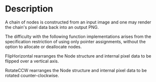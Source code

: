 # Description

A chain of nodes is constructed from an input image and one may render the chain's pixel data back into an output PNG. 

The difficulty with the following function implementations arises from the specification restriction of using only pointer assignments, without the option to allocate or deallocate nodes.

FlipHorizontal rearranges the Node structure and internal pixel data to be flipped over a vertical axis.

RotateCCW rearranges the Node structure and internal pixel data to be rotated counter-clockwise.


